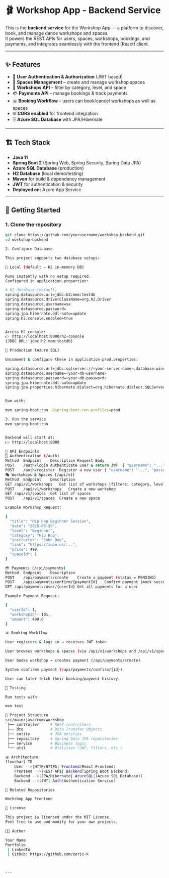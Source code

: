 # 🩰 Workshop App - Backend Service

This is the **backend service** for the Workshop App — a platform to discover, book, and manage dance workshops and spaces.  
It powers the REST APIs for users, spaces, workshops, bookings, and payments, and integrates seamlessly with the frontend (React) client.

---

## ✨ Features

- 🔐 **User Authentication & Authorization** (JWT based)
- 🏢 **Spaces Management** – create and manage workshop spaces
- 📅 **Workshops API** – filter by category, level, and space
- 💳 **Payments API** – manage bookings & track payments
- 📊 **Booking Workflow** – users can book/cancel workshops as well as spaces
- 🌐 **CORS enabled** for frontend integration
- 🗄️ **Azure SQL Database** with JPA/Hibernate

---

## 🏗️ Tech Stack

- **Java 11**  
- **Spring Boot 2** (Spring Web, Spring Security, Spring Data JPA)  
- **Azure SQL Database** (production)  
- **H2 Database** (local demo/testing)  
- **Maven** for build & dependency management  
- **JWT** for authentication & security  
- **Deployed on:** Azure App Service  

---

## 🚀 Getting Started

### 1. Clone the repository
```bash
git clone https://github.com/yourusername/workshop-backend.git
cd workshop-backend

2. Configure Database

This project supports two database setups:

🔹 Local (default – H2 in-memory DB)

Runs instantly with no setup required.
Configured in application.properties:

# H2 database (default)
spring.datasource.url=jdbc:h2:mem:testdb
spring.datasource.driverClassName=org.h2.Driver
spring.datasource.username=sa
spring.datasource.password=
spring.jpa.hibernate.ddl-auto=update
spring.h2.console.enabled=true


Access H2 console:
👉 http://localhost:8080/h2-console
(JDBC URL: jdbc:h2:mem:testdb)

🔹 Production (Azure SQL)

Uncomment & configure these in application-prod.properties:

spring.datasource.url=jdbc:sqlserver://<your-server-name>.database.windows.net:1433;database=<your-db-name>
spring.datasource.username=<your-db-username>
spring.datasource.password=<your-db-password>
spring.jpa.hibernate.ddl-auto=update
spring.jpa.properties.hibernate.dialect=org.hibernate.dialect.SQLServer2012Dialect


Run with:

mvn spring-boot:run -Dspring-boot.run.profiles=prod

3. Run the service
mvn spring-boot:run


Backend will start at:
👉 http://localhost:8080

📡 API Endpoints
🔑 Authentication (/auth)
Method	Endpoint	Description	Request Body
POST	/auth/login	Authenticate user & return JWT	{ "username": "...", "password": "..." }
POST	/auth/register	Register a new user	{ "username": "...", "password": "...", "email": "..." }
🎭 Workshops & Spaces (/api/v1)
Method	Endpoint	Description
GET	/api/v1/workshops	Get list of workshops (filters: category, level, spaceId, pageNo, pageSize, userId)
POST	/api/v1/workshops	Create a new workshop
GET	/api/v1/spaces	Get list of spaces
POST	/api/v1/spaces	Create a new space

Example Workshop Request:

{
  "title": "Hip Hop Beginner Session",
  "date": "2025-08-30",
  "level": "Beginner",
  "category": "Hip Hop",
  "instructor": "John Doe",
  "link": "https://zoom.us/...",
  "price": 499,
  "spaceId": 1
}

💳 Payments (/api/payments)
Method	Endpoint	Description
POST	/api/payments/create	Create a payment (status = PENDING)
POST	/api/payments/confirm/{paymentId}	Confirm payment (mock success)
GET	/api/payments/user/{userId}	Get all payments for a user

Example Payment Request:

{
  "userId": 1,
  "workshopId": 101,
  "amount": 499.0
}

📊 Booking Workflow

User registers & logs in → receives JWT token

User browses workshops & spaces (via /api/v1/workshops and /api/v1/spaces)

User books workshop → creates payment (/api/payments/create)

System confirms payment (/api/payments/confirm/{id})

User can later fetch their booking/payment history.

🧪 Testing

Run tests with:

mvn test

📂 Project Structure
src/main/java/com/workshop
 ├── controller     # REST controllers
 ├── dto            # Data Transfer Objects
 ├── entity         # JPA entities
 ├── repository     # Spring Data JPA repositories
 ├── service        # Business logic
 └── util           # Utilities (JWT, filters, etc.)

📊 Architecture
flowchart TD
    User -->|HTTP/HTTPS| Frontend[React Frontend]
    Frontend -->|REST API| Backend[Spring Boot Backend]
    Backend -->|JPA/Hibernate| AzureSQL[(Azure SQL Database)]
    Backend -->|JWT| Auth[Authentication Service]

🔗 Related Repositories

Workshop App Frontend

📄 License

This project is licensed under the MIT License.
Feel free to use and modify for your own projects.

👨‍💻 Author

Your Name
Portfolio
 | LinkedIn
 | GitHub: https://github.com/zeric-k



---
